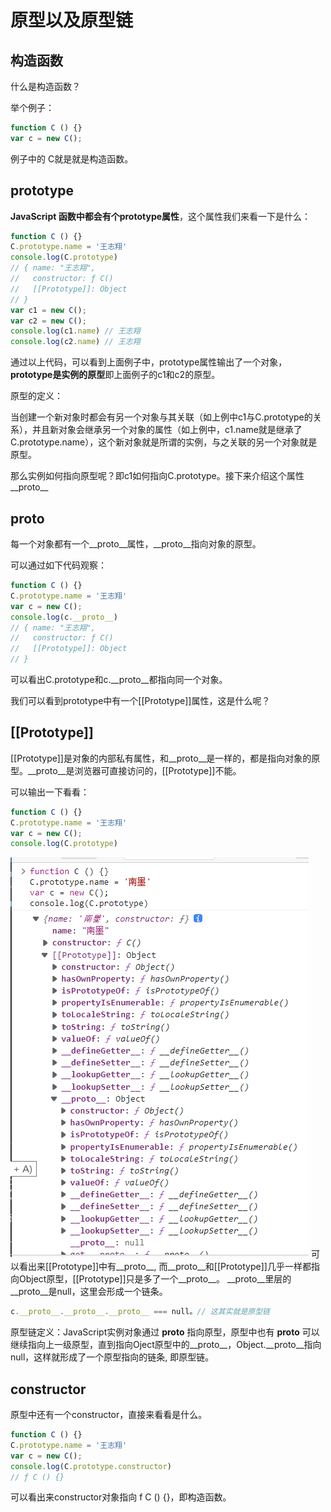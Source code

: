 # 原型以及原型链
## 构造函数
什么是构造函数？

举个例子：
```js
function C () {}
var c = new C();
```

例子中的 C就是就是构造函数。

## prototype

**JavaScript 函数中都会有个prototype属性**，这个属性我们来看一下是什么：

```js
function C () {}
C.prototype.name = '王志翔'
console.log(C.prototype)
// { name: "王志翔",
//   constructor: ƒ C()
//   [[Prototype]]: Object
// }
var c1 = new C();
var c2 = new C();
console.log(c1.name) // 王志翔
console.log(c2.name) // 王志翔
```
通过以上代码，可以看到上面例子中，prototype属性输出了一个对象，**prototype是实例的原型**即上面例子的c1和c2的原型。

原型的定义：

当创建一个新对象时都会有另一个对象与其关联（如上例中c1与C.prototype的关系），并且新对象会继承另一个对象的属性（如上例中，c1.name就是继承了C.prototype.name），这个新对象就是所谓的实例，与之关联的另一个对象就是原型。

那么实例如何指向原型呢？即c1如何指向C.prototype。接下来介绍这个属性__proto__

## __proto__

每一个对象都有一个__proto__属性，__proto__指向对象的原型。

可以通过如下代码观察：

```js
function C () {}
C.prototype.name = '王志翔'
var c = new C();
console.log(c.__proto__)
// { name: "王志翔",
//   constructor: ƒ C()
//   [[Prototype]]: Object
// }
```

可以看出C.prototype和c.__proto__都指向同一个对象。

我们可以看到prototype中有一个[[Prototype]]属性，这是什么呢？

## [[Prototype]]

[[Prototype]]是对象的内部私有属性，和__proto__是一样的，都是指向对象的原型。__proto__是浏览器可直接访问的，[[Prototype]]不能。

可以输出一下看看：

```js
function C () {}
C.prototype.name = '王志翔'
var c = new C();
console.log(C.prototype)
```

![An imgae](./img/Protype.png)
可以看出来[[Prototype]]中有__proto__, 而__proto__和[[Prototype]]几乎一样都指向Object原型，[[Prototype]]只是多了一个__proto__。
__proto__里层的__proto__是null，这里会形成一个链条。

```js
c.__proto__.__proto__.__proto__ === null。// 这其实就是原型链
```

原型链定义：JavaScript实例对象通过 __proto__ 指向原型，原型中也有 __proto__ 可以继续指向上一级原型，直到指向Oject原型中的__proto__，Object.__proto__指向null，这样就形成了一个原型指向的链条, 即原型链。

## constructor

原型中还有一个constructor，直接来看看是什么。

```js
function C () {}
C.prototype.name = '王志翔'
var c = new C();
console.log(C.prototype.constructor)
// ƒ C () {}
```

可以看出来constructor对象指向 f C () {}，即构造函数。
